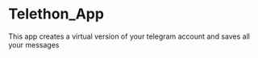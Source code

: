 # Telethon_App
This app creates a virtual version of your telegram account and saves all your messages
